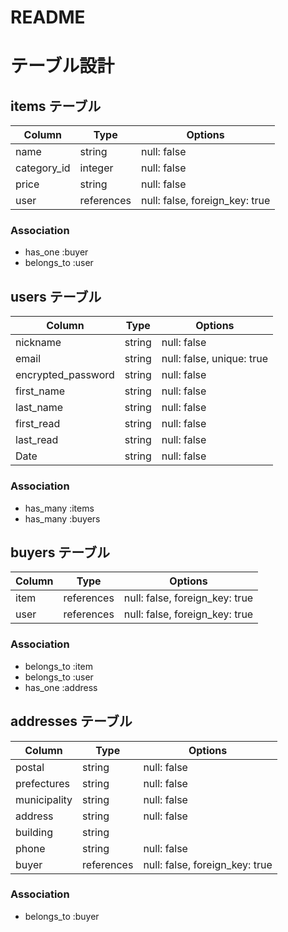 # README
# テーブル設計

## items テーブル

| Column             | Type       | Options                        | 
| ------------------ | ---------- | ------------------------------ |
| name               | string     | null: false                    |
| category_id        | integer    | null: false                    |     
| price              | string     | null: false                    |
| user               | references | null: false, foreign_key: true |

### Association

- has_one :buyer
- belongs_to :user

## users テーブル

| Column               | Type   | Options                   |
| -------------------- | ------ | ------------------------- |
| nickname             | string | null: false               |
| email                | string | null: false,  unique: true|
| encrypted_password   | string | null: false               |
| first_name           | string | null: false               |
| last_name            | string | null: false               |
| first_read           | string | null: false               |
| last_read            | string | null: false               |
| Date                 | string | null: false               |

### Association

- has_many :items
- has_many :buyers

## buyers テーブル

| Column  | Type       | Options                        |
| ------- | ---------- | ------------------------------ |
| item    | references | null: false, foreign_key: true |
| user    | references | null: false, foreign_key: true |

### Association

- belongs_to :item
- belongs_to :user
- has_one :address

## addresses テーブル

| Column       | Type       | Options                        |
| ----------   | ---------- | ------------------------------ |
| postal       | string     | null: false                    |
| prefectures  | string     | null: false                    |
| municipality | string     | null: false                    |
| address      | string     | null: false                    |
| building     | string     |                                |
| phone        | string     | null: false                    |
| buyer        | references | null: false, foreign_key: true |

### Association

- belongs_to :buyer